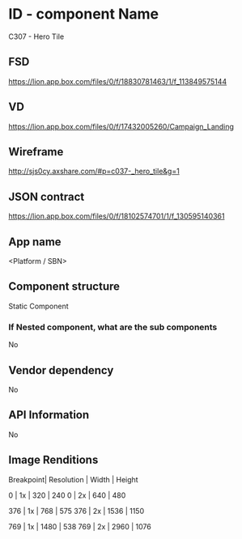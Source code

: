# ID - component Name
C307 - Hero Tile

## FSD
https://lion.app.box.com/files/0/f/18830781463/1/f_113849575144

## VD
https://lion.app.box.com/files/0/f/17432005260/Campaign_Landing

## Wireframe
http://sjs0cy.axshare.com/#p=c037-_hero_tile&g=1

## JSON contract
https://lion.app.box.com/files/0/f/18102574701/1/f_130595140361

## App name
<Platform / SBN>

## Component structure
Static Component

### If Nested component, what are the sub components
No

## Vendor dependency
No 

## API Information
No

## Image Renditions
Breakpoint| Resolution | Width | Height

0 | 1x | 320 | 240
0 | 2x | 640 | 480

376 | 1x | 768 | 575
376 | 2x | 1536 | 1150

769 | 1x | 1480 | 538
769 | 2x | 2960 | 1076
